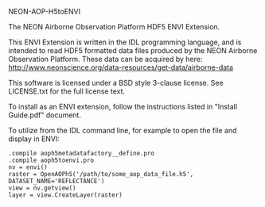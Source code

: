 NEON-AOP-H5toENVI

The NEON Airborne Observation Platform HDF5 ENVI Extension.

This ENVI Extension is written in the IDL programming language, and is intended to read HDF5 formatted data files produced by the NEON Airborne Observation Platform.  These data can be acquired by here: http://www.neonscience.org/data-resources/get-data/airborne-data

This software is licensed under a BSD style 3-clause license.  See LICENSE.txt for the full license text.

To install as an ENVI extension, follow the instructions listed in "Install Guide.pdf" document.

To utilize from the IDL command line, for example to open the file and display in ENVI:

```IDL
.compile aoph5metadatafactory__define.pro
.compile aoph5toenvi.pro
nv = envi()
raster = OpenAOPh5('/path/to/some_aop_data_file.h5', DATASET_NAME='REFLECTANCE')
view = nv.getview()
layer = view.CreateLayer(raster)
```
